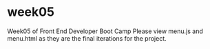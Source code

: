 # week05
Week05 of Front End Developer Boot Camp
Please view menu.js and menu.html as they are the final iterations for the project.

